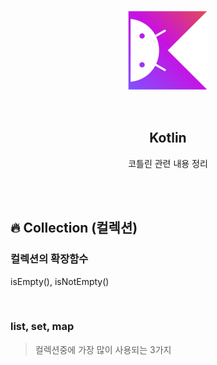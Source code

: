 <div align="center">
  <p>
    <img src="../README.assets/kotlin-hero.png">
  </p>
  <br>
  <h2>Kotlin</h2>
  <p>코틀린 관련 내용 정리</p>
  <br>
  <br>
</div>

## 🔥 Collection (컬렉션)

### 컬렉션의 확장함수

isEmpty(), isNotEmpty()

<br>

### list, set, map

> 컬렉션중에 가장 많이 사용되는 3가지

